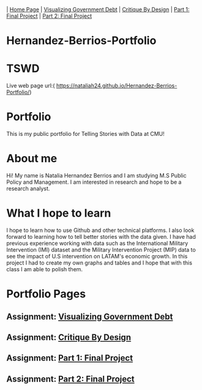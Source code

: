 | [Home Page](https://nataliah24.github.io/Hernandez-Berrios-Portfolio/) | [Visualizing Government Debt](datavisualization.md) | [Critique By Design](critiquebydesign.md) | [Part 1: Final Project](Part1FinalProject.md)  | [Part 2: Final Project](Part2FinalProject.md)
# Hernandez-Berrios-Portfolio

# TSWD
Live web page url:( https://nataliah24.github.io/Hernandez-Berrios-Portfolio/)

# Portfolio
This is my public portfolio for Telling Stories with Data at CMU! 

# About me
Hi! My name is Natalia Hernandez Berrios and I am studying M.S Public Policy and Management. I am interested in research and hope to be a research analyst. 

# What I hope to learn
I hope to learn how to use Github and other technical platforms. I also look forward to learning how to tell better stories with the data given. I have had previous experience working with data such as the International Military Intervention (IMI) dataset and the Military Intervention Project (MIP) data to see the impact of U.S intervention on LATAM's economic growth. In this project I had to create my own graphs and tables and I hope that with this class I am able to polish them. 

# Portfolio Pages

## Assignment: [Visualizing Government Debt](datavisualization.md)

## Assignment: [Critique By Design](critiquebydesign.md)

## Assignment: [Part 1: Final Project](Part1FinalProject.md)

## Assignment: [Part 2: Final Project](Part2FinalProject.md)

